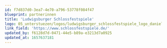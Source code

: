 ```yaml
---
id: f7d837d0-3ea7-4e70-a796-53778f084f47
blueprint: partnerinnen
title: 'Ludwigsburger Schlossfestspiele'
logo: 05_unterstuezen/logos/ludwigsburger_schlossfestspiele_logo_daniel_wiesmann.jpg
link_field: 'https://www.schlossfestspiele.de/'
updated_by: f6128d7d-0471-44e5-b89a-e3213d7a0925
updated_at: 1657637181
---
```

